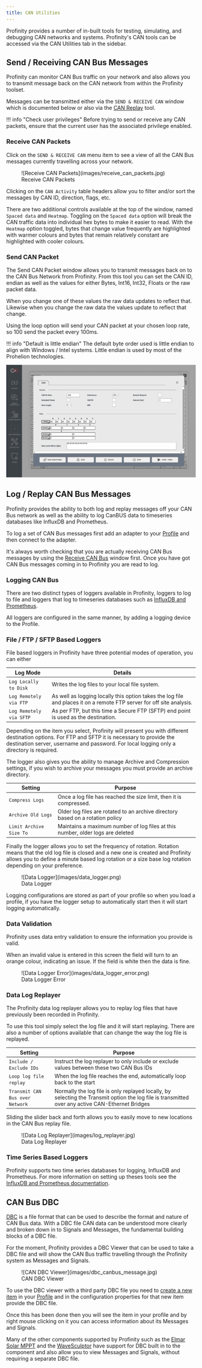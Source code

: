 ```yaml
---
title: CAN Utilities
---
```


Profinity provides a number of in-built tools for testing, simulating, and debugging CAN networks and systems. Profinity's CAN tools can be accessed via the CAN Utilities tab in the sidebar.

## Send / Receiving CAN Bus Messages

Profinity can monitor CAN Bus traffic on your network and also allows you to transmit message back on the CAN network from within the Profinity toolset.

Messages can be transmitted either via the `SEND & RECEIVE CAN` window which is documented below or also via the [CAN Replay](#log--replay-can-bus-messages) tool.

!!! info "Check user privileges"
    Before trying to send or receive any CAN packets, ensure that the current user has the associated privilege enabled.</p>

### Receive CAN Packets

Click on the `SEND & RECEIVE CAN` menu item to see a view of all the CAN Bus messages currently travelling across your network.

<figure markdown>
![Receive CAN Packets](images/receive_can_packets.jpg)
<figcaption>Receive CAN Packets</figcaption>
</figure>

Clicking on the `CAN Activity` table headers allow you to filter and/or sort the messages by CAN ID, direction, flags, etc. <!-- and change various other settings like the Endian representation of the message (Big Endian vs Little Endian) and exclude local traffic (traffic from Profinity) if the adapter supports that (not all adapters support local filtering). -->

There are two additional controls available at the top of the window, named `Spaced data` and `Heatmap`. Toggling on the `Spaced data` option will break the CAN traffic data into individual hex bytes to make it easier to read. With the `Heatmap` option toggled, bytes that change value frequently are highlighted with warmer colours and bytes that remain relatively constant are highlighted with cooler colours. 

<!--### Send CAN Message like this

Right mouse clicking on a line allows you to select an option to 'Send Can Message like this', clicking this option will open the Send CAN Packet window and pre-populate it with the data from the message that you have received.

<figure markdown>
![Send CAN Packet like this](images/receive_send_like_this.png)
<figcaption>Send CAN Packet like this</figcaption>
</figure>-->

### Send CAN Packet
<!-- FINISH THIS -->
The Send CAN Packet window allows you to transmit messages back on to the CAN Bus Network from Profinity. From this tool you can set the CAN ID, endian as well as the values for either Bytes, Int16, Int32, Floats or the raw packet data.

When you change one of these values the raw data updates to reflect that.  Likewise when you change the raw data the values update to reflect that change.

Using the loop option will send your CAN packet at your chosen loop rate, so 100 send the packet every 100ms.

!!! info "Default is little endian"
    The default byte order used is little endian to align with Windows / Intel systems.  Little endian is used by most of the Prohelion technologies.

![Send CAN Packet](images/send_can_packet.jpg)


## Log / Replay CAN Bus Messages

Profinity provides the ability to both log and replay messages off your CAN Bus network as well as the ability to log CanBUS data to timeseries databases like InfluxDB and Prometheus.  

To log a set of CAN Bus messages first add an adapter to your [Profile](Getting_Started/Profiles.md) and then connect to the adapter.  

It's always worth checking that you are actually receiving CAN Bus messages by using the [Receive CAN Bus](#receive-can-packets) window first.  Once you have got CAN Bus messages coming in to Profinity you are read to log.

### Logging CAN Bus

There are two distinct types of loggers available in Profinity, loggers to log to file and loggers that log to timeseries databases such as [InfluxDB and Prometheus](Components/Loggers/InfluxDB_Prometheus_Integration.md).

All loggers are configured in the same manner, by adding a logging device to the Profile.

### File / FTP / SFTP Based Loggers

File based loggers in Profinity have three potential modes of operation, you can either

| Log Mode                | Details                                                                             |
|-------------------------|-------------------------------------------------------------------------------------|
| `Log Locally to Disk`   | Writes the log files to your local file system.                                     |
| `Log Remotely via FTP`  | As well as logging locally this option takes the log file and places it on a remote FTP server for off site analysis.                                                                                   |
| `Log Remotely via SFTP` | As per FTP, but this time a Secure FTP (SFTP) end point is used as the destination. | 

Depending on the item you select, Profinity will present you with different destination options.  For FTP and SFTP it is necessary to provide the destination server, username and password.  For local logging only a directory is required.

The logger also gives you the ability to manage Archive and Compression settings, if you wish to archive your messages you must provide an archive directory.

| Setting                 | Purpose                                                                        |
|-------------------------|--------------------------------------------------------------------------------|
| `Compress Logs`         | Once a log file has reached the size limit, then it is compressed.             |
| `Archive Old Logs`      | Older log files are rotated to an archive directory based on a rotation policy |
| `Limit Archive Size To` | Maintains a maximum number of log files at this number, older logs are deleted |

Finally the logger allows you to set the frequency of rotation.  Rotation means that the old log file is closed and a new one is created and Profinity allows you to define a minute based log rotation or a size base log rotation depending on your preference.

<figure markdown>
![Data Logger](images/data_logger.png)
<figcaption>Data Logger</figcaption>
</figure>

Logging configurations are stored as part of your profile so when you load a profile, if you have the logger setup to automatically start then it will start logging automatically.

### Data Validation

Profinity uses data entry validation to ensure the information you provide is valid.  

When an invalid value is entered in this screen the field will turn to an orange colour, indicating an issue.  If the field is white then the data is fine.

<figure markdown>
![Data Logger Error](images/data_logger_error.png)
<figcaption>Data Logger Error</figcaption>
</figure>

### Data Log Replayer

The Profinity data log replayer allows you to replay log files that have previously been recorded in Profinity.

To use this tool simply select the log file and it will start replaying.  There are also a number of options available that can change the way the log file is replayed.

| Setting                         | Purpose                      |
|---------------------------------|------------------------------|
| `Include / Exclude IDs`         | Instruct the log replayer to only include or exclude values between these two CAN Bus IDs |
| `Loop log file replay`          | When the log file reaches the end, automatically loop back to the start                   |
| `Transmit CAN Bus over Network` | Normally the log file is only replayed locally, by selecting the Transmit option the log file is transmitted over any active CAN-Ethernet Bridges |

Sliding the slider back and forth allows you to easily move to new locations in the CAN Bus replay file.

<figure markdown>
![Data Log Replayer](images/log_replayer.jpg)
<figcaption>Data Log Replayer</figcaption>
</figure>

### Time Series Based Loggers

Profinity supports two time series databases for logging, InfluxDB and Prometheus.  For more information on setting up theses tools see the [InfluxDB and Prometheus documentation](Components/Loggers/InfluxDB_Prometheus_Integration.md).


## CAN Bus DBC

[DBC](http://socialledge.com/sjsu/index.php/DBC_Format) is a file format that can be used to describe the format and nature of CAN Bus data.  With a DBC file CAN data can be understood more clearly and broken down in to Signals and Messages, the fundamental building blocks of a DBC file.

For the moment, Profinity provides a DBC Viewer that can be used to take a DBC file and will show the CAN Bus traffic travelling through the Profinity system as Messages and Signals.

<figure markdown>
![CAN DBC Viewer](images/dbc_canbus_message.jpg)
<figcaption>CAN DBC Viewer</figcaption>
</figure>

To use the DBC viewer with a third party DBC file you need to [create a new item](Getting_Started/Getting_Started.md#adding-new-components-to-your-profile) in your [Profile](Getting_Started/Profiles.md) and in the configuration properties for that new item provide the DBC file.  

Once this has been done then you will see the item in your profile and by right mouse clicking on it you can access information about its Messages and Signals.

Many of the other components supported by Profinity such as the [Elmar Solar MPPT](Components/MPPT/Elmar_Solar_MPPT.md) and the [WaveSculptor](Components/Motor_Controller/WaveSculptor.md) have support for DBC built in to the component and also allow you to view Messages and Signals, without requiring a separate DBC file.